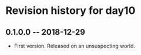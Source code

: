 # Revision history for day10

## 0.1.0.0 -- 2018-12-29

* First version. Released on an unsuspecting world.
